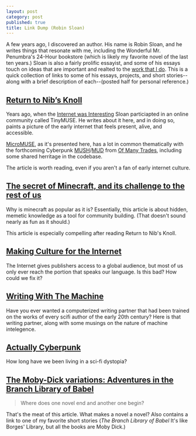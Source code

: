 ```yaml
---
layout: post
category: post
published: true
title: Link Dump (Robin Sloan)
---
```

A few years ago, I discovered an author. His name is Robin Sloan, and he writes things that resonate with me, including the Wonderful Mr. Penumbra's 24-Hour bookstore (which is likely my favorite novel of the last ten years.) Sloan is also a fairly prolific essayist, and some of his essays touch on ideas that are important and realted to the [work that I do](http://ofmanytrades.com). This is a quick collection of links to some of his essays, projects, and short stories--along with a brief description of each--(posted half for personal reference.) 


## [Return to Nib’s Knoll](https://aeon.co/essays/before-minecraft-or-snapchat-there-was-micromuse)
Years ago, when the [Internet was Interesting](https://medium.com/@ajroach42/a-modern-bbs-reviving-the-local-distributed-weird-precursor-to-facebook-4b3db93f742d#.pfhmhgcnj) Sloan particiapted in an online community called TinyMUSE. He writes about it here, and in doing so, paints a picture of the early internet that feels present, alive, and accessible. 

[MicroMUSE](https://en.wikipedia.org/wiki/MicroMUSE), as it's presented here, has a lot in common thematically with the forthcoming Cyberpunk [MUSH](https://en.wikipedia.org/wiki/MUSH)/[MUD](https://en.wikipedia.org/wiki/MUD) from [Of Many Trades](http://ofmanytrades.com), including some shared herritage in the codebase. 

The article is worth reading, even if you aren't a fan of early internet culture. 

## [The secret of Minecraft, and its challenge to the rest of us](https://medium.com/message/the-secret-of-minecraft-97dfacb05a3c#.dsda6fpez) 
Why is minecraft as popular as it is? Essentially, this article is about hidden, memetic knowledge as a tool for community building. (That doesn't sound nearly as fun as it should.) 

This article is especially compelling after reading Return to Nib's Knoll. 

## [Making Culture for the Internet](https://www.robinsloan.com/notes/making-culture-internets/)
The Internet gives publishers access to a global audience, but most of us only ever reach the portion that speaks our language. Is this bad? How could we fix it? 

## [Writing With The Machine](https://www.robinsloan.com/notes/writing-with-the-machine/)
Have you ever wanted a computerized writing partner that had been trained on the works of every scifi author of the early 20th century? Here is that writing partner, along with some musings on the nature of machine intelegence. 

## [Actually Cyberpunk](https://www.robinsloan.com/notes/actually-cyberpunk/)
How long have we been living in a sci-fi dystopia? 

## [The Moby-Dick variations: Adventures in the Branch Library of Babel](https://medium.com/message/the-moby-dick-variations-14d61617f1d5#.1150xw7h5)

> Where does one novel end and another one begin?

That's the meat of this article. What makes a novel a novel? Also contains a link to one of my favorite short stories (_The Branch Library of Babel_ It's like Borges' Library, but all the books are Moby Dick.) 

